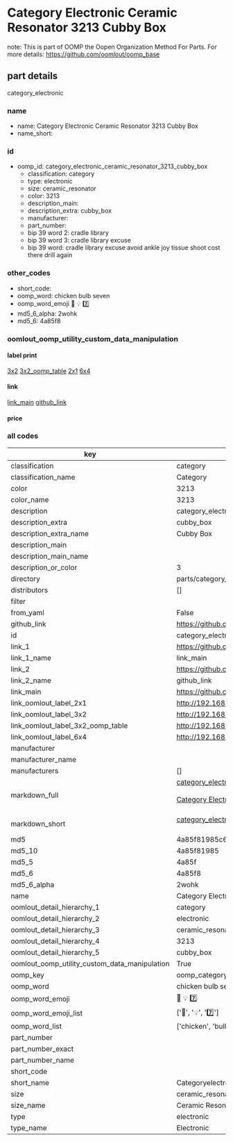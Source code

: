 # Category Electronic Ceramic Resonator 3213 Cubby Box  

note: This is part of OOMP the Oopen Organization Method For Parts. For more details: https://github.com/oomlout/oomp_base

##  part details



category_electronic

### name
* name: Category Electronic Ceramic Resonator 3213 Cubby Box
* name_short: 
### id
* oomp_id: category_electronic_ceramic_resonator_3213_cubby_box
  * classification: category
  * type: electronic
  * size: ceramic_resonator
  * color: 3213
  * description_main: 
  * description_extra: cubby_box
  * manufacturer: 
  * part_number: 
  * bip 39 word 2: cradle library
  * bip 39 word 3: cradle library excuse
  * bip 39 word: cradle library excuse avoid ankle joy tissue shoot cost there drill again

### other_codes
* short_code: 
* oomp_word: chicken bulb seven
* oomp_word_emoji :chicken: :bulb: :seven:
* md5_6_alpha: 2wohk
* md5_6: 4a85f8






### oomlout_oomp_utility_custom_data_manipulation
#### label print
[3x2](http://192.168.1.245:1112/?label=oomp%202wohk)
[3x2_oomp_table](http://192.168.1.107:1112/?label=oomp%202wohk)
[2x1](http://192.168.1.242:1112/?label=oomp%202wohk)
[6x4](http://192.168.1.55:1112/?label=oomp%202wohk)    

#### link

[link_main](https://github.com/oomlout/oomlout_oomp_current_version_messy/tree/main/parts/category_electronic_ceramic_resonator_3213_cubby_box) [github_link](https://github.com/oomlout/oomlout_oomp_part_src/tree/main/parts/category_electronic_ceramic_resonator_3213_cubby_box)                             

#### price







### all codes 
| key | value |  
| --- | --- |  
| classification | category |  
| classification_name | Category |  
| color | 3213 |  
| color_name | 3213 |  
| description | category_electronic |  
| description_extra | cubby_box |  
| description_extra_name | Cubby Box |  
| description_main |  |  
| description_main_name |  |  
| description_or_color | 3  |  
| directory | parts/category_electronic_ceramic_resonator_3213_cubby_box |  
| distributors | [] |  
| filter |  |  
| from_yaml | False |  
| github_link | https://github.com/oomlout/oomlout_oomp_part_src/tree/main/parts/category_electronic_ceramic_resonator_3213_cubby_box |  
| id | category_electronic_ceramic_resonator_3213_cubby_box |  
| link_1 | https://github.com/oomlout/oomlout_oomp_current_version_messy/tree/main/parts/category_electronic_ceramic_resonator_3213_cubby_box |  
| link_1_name | link_main |  
| link_2 | https://github.com/oomlout/oomlout_oomp_part_src/tree/main/parts/category_electronic_ceramic_resonator_3213_cubby_box |  
| link_2_name | github_link |  
| link_main | https://github.com/oomlout/oomlout_oomp_current_version_messy/tree/main/parts/category_electronic_ceramic_resonator_3213_cubby_box |  
| link_oomlout_label_2x1 | http://192.168.1.242:1112/?label=oomp%202wohk |  
| link_oomlout_label_3x2 | http://192.168.1.245:1112/?label=oomp%202wohk |  
| link_oomlout_label_3x2_oomp_table | http://192.168.1.107:1112/?label=oomp%202wohk |  
| link_oomlout_label_6x4 | http://192.168.1.55:1112/?label=oomp%202wohk |  
| manufacturer |  |  
| manufacturer_name |  |  
| manufacturers | [] |  
| markdown_full | [category_electronic_ceramic_resonator_3213_cubby_box](https://github.com/oomlout/oomlout_oomp_current_version_messy/tree/main/parts/category_electronic_ceramic_resonator_3213_cubby_box)<br>[](https://github.com/oomlout/oomlout_oomp_current_version_messy/tree/main/parts/category_electronic_ceramic_resonator_3213_cubby_box)<br>[Category Electronic Ceramic Resonator 3213 Cubby Box](https://github.com/oomlout/oomlout_oomp_current_version_messy/tree/main/parts/category_electronic_ceramic_resonator_3213_cubby_box)<br><br> |  
| markdown_short | [category_electronic_ceramic_resonator_3213_cubby_box](https://github.com/oomlout/oomlout_oomp_current_version_messy/tree/main/parts/category_electronic_ceramic_resonator_3213_cubby_box)<br><br> |  
| md5 | 4a85f81985c69c59e20491009e20418f |  
| md5_10 | 4a85f81985 |  
| md5_5 | 4a85f |  
| md5_6 | 4a85f8 |  
| md5_6_alpha | 2wohk |  
| name | Category Electronic Ceramic Resonator 3213 Cubby Box |  
| oomlout_detail_hierarchy_1 | category |  
| oomlout_detail_hierarchy_2 | electronic |  
| oomlout_detail_hierarchy_3 | ceramic_resonator |  
| oomlout_detail_hierarchy_4 | 3213 |  
| oomlout_detail_hierarchy_5 | cubby_box |  
| oomlout_oomp_utility_custom_data_manipulation | True |  
| oomp_key | oomp_category_electronic_ceramic_resonator_3213_cubby_box |  
| oomp_word | chicken bulb seven |  
| oomp_word_emoji | :chicken: :bulb: :seven: |  
| oomp_word_emoji_list | [':chicken:', ':bulb:', ':seven:'] |  
| oomp_word_list | ['chicken', 'bulb', 'seven'] |  
| part_number |  |  
| part_number_exact |  |  
| part_number_name |  |  
| short_code |  |  
| short_name | Categoryelectronic |  
| size | ceramic_resonator |  
| size_name | Ceramic Resonator |  
| type | electronic |  
| type_name | Electronic |  
